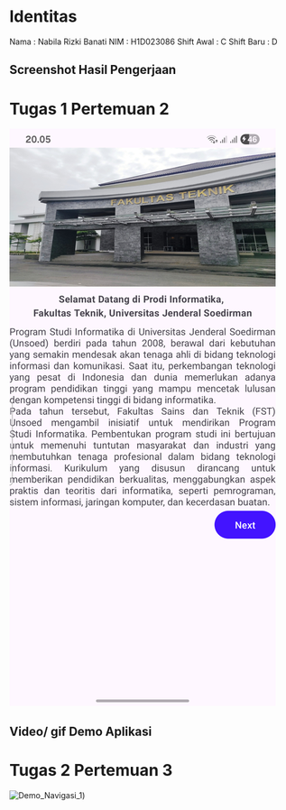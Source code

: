# Identitas

Nama        : Nabila Rizki Banati
NIM         : H1D023086
Shift Awal  : C
Shift Baru  : D

## Screenshot Hasil Pengerjaan
# Tugas 1 Pertemuan 2

![Screenshot Tugas 1](docs/hasil.png)

## Video/ gif Demo Aplikasi
# Tugas 2 Pertemuan 3

![Demo_Navigasi_1](docs/demo1.gif))